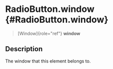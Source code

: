 RadioButton.window {#RadioButton.window}
==================

> [Window]{role="ref"} **window**

Description
-----------

The window that this element belongs to.
